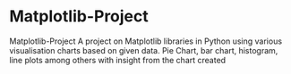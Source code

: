 # Matplotlib-Project
Matplotlib-Project A project on Matplotlib libraries in Python using various visualisation charts based on given data. Pie Chart, bar chart, histogram, line plots among others with insight from the chart created
